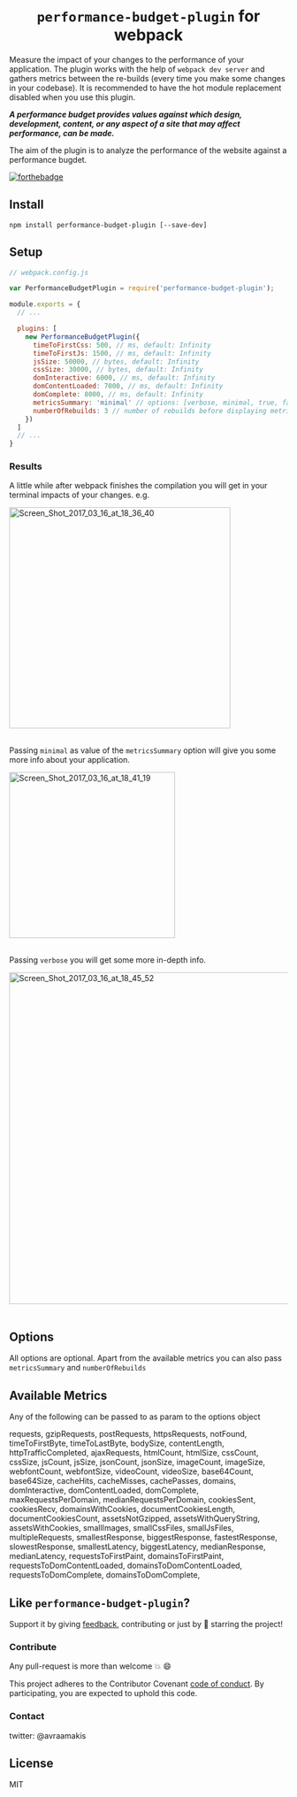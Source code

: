 <div align="center">
  <h1><code>performance-budget-plugin</code> for webpack</h1>
</div>

Measure the impact of your changes to the performance of your application.
The plugin works with the help of `webpack dev server` and gathers metrics between
the re-builds (every time you make some changes in your codebase). It is recommended to have
the hot module replacement disabled when you use this plugin.

***A performance budget provides values against which design, development, content, or any aspect of a site that may affect performance, can be made.***

The aim of the plugin is to analyze the performance of the website against a performance bugdet.

[![forthebadge](http://forthebadge.com/images/badges/built-with-love.svg)](http://forthebadge.com)


## Install

`npm install performance-budget-plugin [--save-dev]`

## Setup

```js
// webpack.config.js

var PerformanceBudgetPlugin = require('performance-budget-plugin');

module.exports = {
  // ...

  plugins: [
    new PerformanceBudgetPlugin({
      timeToFirstCss: 500, // ms, default: Infinity
      timeToFirstJs: 1500, // ms, default: Infinity
      jsSize: 50000, // bytes, default: Infinity
      cssSize: 30000, // bytes, default: Infinity
      domInteractive: 6000, // ms, default: Infinity
      domContentLoaded: 7000, // ms, default: Infinity
      domComplete: 8000, // ms, default: Infinity
      metricsSummary: 'minimal' // options: [verbose, minimal, true, false], default: false,
      numberOfRebuilds: 3 // number of rebuilds before displaying metrics, default 2
    })
  ]
  // ...
}

```

### Results

A little while after webpack finishes the compilation you will get in your terminal impacts of your changes. e.g.

<a href="https://ibb.co/jqrRrF"><img src="https://image.ibb.co/gsOHyv/Screen_Shot_2017_03_16_at_18_36_40.png" alt="Screen_Shot_2017_03_16_at_18_36_40" border="0" width="400"></a><br /><br />


Passing `minimal` as value of the `metricsSummary` option will give you some more info about your application.

<a href="https://ibb.co/jVgnyv"><img src="https://image.ibb.co/hvMWQa/Screen_Shot_2017_03_16_at_18_41_19.png" alt="Screen_Shot_2017_03_16_at_18_41_19" border="0" width="300"></a><br /><br />

Passing `verbose` you will get some more in-depth info.

<a href="https://ibb.co/gNQfJv"><img src="https://image.ibb.co/jCArQa/Screen_Shot_2017_03_16_at_18_45_52.png" alt="Screen_Shot_2017_03_16_at_18_45_52" border="0" width="600"></a><br /><br />

## Options

All options are optional. Apart from the available metrics you can also pass `metricsSummary` and `numberOfRebuilds`

## Available Metrics

Any of the following can be passed to as param to the options object

  requests,
  gzipRequests,
  postRequests,
  httpsRequests,
  notFound,
  timeToFirstByte,
  timeToLastByte,
  bodySize,
  contentLength,
  httpTrafficCompleted,
  ajaxRequests,
  htmlCount,
  htmlSize,
  cssCount,
  cssSize,
  jsCount,
  jsSize,
  jsonCount,
  jsonSize,
  imageCount,
  imageSize,
  webfontCount,
  webfontSize,
  videoCount,
  videoSize,
  base64Count,
  base64Size,
  cacheHits,
  cacheMisses,
  cachePasses,
  domains,
  domInteractive,
  domContentLoaded,
  domComplete,
  maxRequestsPerDomain,
  medianRequestsPerDomain,
  cookiesSent,
  cookiesRecv,
  domainsWithCookies,
  documentCookiesLength,
  documentCookiesCount,
  assetsNotGzipped,
  assetsWithQueryString,
  assetsWithCookies,
  smallImages,
  smallCssFiles,
  smallJsFiles,
  multipleRequests,
  smallestResponse,
  biggestResponse,
  fastestResponse,
  slowestResponse,
  smallestLatency,
  biggestLatency,
  medianResponse,
  medianLatency,
  requestsToFirstPaint,
  domainsToFirstPaint,
  requestsToDomContentLoaded,
  domainsToDomContentLoaded,
  requestsToDomComplete,
  domainsToDomComplete,

## Like `performance-budget-plugin`?

Support it by giving [feedback](https://github.com/AvraamMavridis/performance-budget-plugin/issues), contributing or just by 🌟 starring the project!

### Contribute

Any pull-request is more than welcome :boom: :smile:

This project adheres to the Contributor Covenant [code of conduct](http://contributor-covenant.org/). By participating, you are expected to uphold this code.


### Contact

twitter: @avraamakis


## License

MIT
